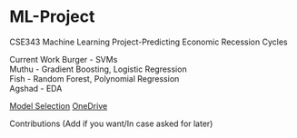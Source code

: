 # ML-Project
CSE343 Machine Learning Project-Predicting Economic Recession Cycles

Current Work
Burger - SVMs <br />
Muthu - Gradient Boosting, Logistic Regression <br />
Fish - Random Forest, Polynomial Regression <br />
Agshad - EDA <br />


[Model Selection](https://docs.google.com/document/d/1nVPZF-dDvpgHDUqqfB6gaJ5IhQfPkAUS5zPR5Rc0_cw/edit) 
[OneDrive](https://onedrive.live.com/?authkey=%21AB4KKnQSMNPJ650&id=FAB03F2DDC0B2BFA%2115841&cid=FAB03F2DDC0B2BFA)

Contributions (Add if you want/In case asked for later)
